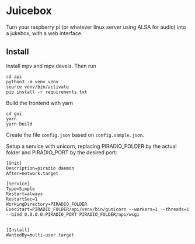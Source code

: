 # Juicebox
Turn your raspberry pi (or whatever linux server using ALSA for audio) into a jukebox, with a web interface.

## Install

Install mpv and mpv devels. Then run
```
cd api
python3 -m venv venv
source venv/bin/activate
pip install -r requirements.txt
```

Build the frontend with yarn
```
cd gui
yarn
yarn build
```

Create the file `config.json` based on `config.sample.json`.

Setup a service with unicorn, replacing PIRADIO_FOLDER by the actual folder and PIRADIO_PORT by the desired port:

```systemd
[Unit]
Description=piradio daemon
After=network.target

[Service]
Type=Simple
Restart=always
RestartSec=1
WorkingDirectory=PIRADIO_FOLDER
ExecStart=PIRADIO_FOLDER/api/venv/bin/gunicorn --workers=1 --threads=1 --bind 0.0.0.0:PIRADIO_PORT PIRADIO_FOLDER/api/wsgi


[Install]
WantedBy=multi-user.target
```
